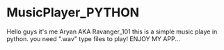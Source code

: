 # MusicPlayer_PYTHON
Hello guys it's me Aryan AKA Ravanger_101
this is a simple music playe in python.
you need ".wav" type files to play!
ENJOY MY APP...
